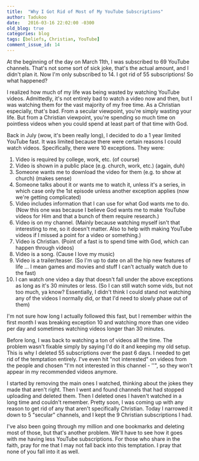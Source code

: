 ```yaml
---
title:  "Why I Got Rid of Most of My YouTube Subscriptions"
author: Tadukoo
date:   2016-03-16 22:02:00 -0300
old_blog: true
categories: blog
tags: [beliefs, Christian, YouTube]
comment_issue_id: 14
---
```

At the beginning of the day on March 11th, I was subscribed to 69 YouTube channels. That's not some sort of sick joke, that's the actual amount, and I didn't 
plan it. Now I'm only subscribed to 14. I got rid of 55 subscriptions! So what happened?

I realized how much of my life was being wasted by watching YouTube videos. Admittedly, it's not entirely bad to watch a video now and then, but I was 
watching them for the vast majority of my free time. As a Christian especially, that's bad. From a secular viewpoint, you're simply wasting your life. But 
from a Christian viewpoint, you're spending so much time on pointless videos when you could spend at least part of that time with God.

Back in July (wow, it's been really long), I decided to do a 1 year limited YouTube fast. It was limited because there were certain reasons I could watch 
videos. Specifically, there were 10 exceptions. They were:

<ol>
<li>Video is required by college, work, etc. (of course)</li>
<li>Video is shown in a public place (e.g. church, work, etc.) (again, duh)</li>
<li>Someone wants me to download the video for them (e.g. to show at church) (makes sense)</li>
<li>Someone talks about it or wants me to watch it, unless it's a series, in which case only the 1st episode unless another exception applies (now we're 
getting complicated)</li>
<li>Video includes information that I can use for what God wants me to do. (Now this one was because I believe God wants me to make YouTube videos for Him 
and that a bunch of them require research.)</li>
<li>Video is on my channel. (Mainly because watching myself isn't that interesting to me, so it doesn't matter. Also to help with making YouTube videos if I 
missed a point for a video or something.)</li>
<li>Video is Christian. (Point of a fast is to spend time with God, which can happen through videos)</li>
<li>Video is a song. (Cause I love my music)</li>
<li>Video is a trailer/teaser. (So I'm up to date on all the hip new features of life ... I mean games and movies and stuff I can't actually watch due to 
the fast)</li>
<li>I can watch one video a day that doesn't fall under the above exceptions as long as it's 30 minutes or less. (So I can still watch some vids, but not 
too much, ya know? Essentially, I didn't think I could stand not watching any of the videos I normally did, or that I'd need to slowly phase out of them)</li>
</ol>

I'm not sure how long I actually followed this fast, but I remember within the first month I was breaking exception 10 and watching more than one video per 
day and sometimes watching videos longer than 30 minutes.

Before long, I was back to watching a ton of videos all the time. The problem wasn't fixable simply by saying I'd do it and keeping my old setup. This is why 
I deleted 55 subscriptions over the past 6 days. I needed to get rid of the temptation entirely. I've even hit "not interested" on videos from the people and 
chosen "I'm not interested in this channel - '<channel name>'", so they won't appear in my recommended videos anymore.

I started by removing the main ones I watched, thinking about the jokes they made that aren't right. Then I went and found channels that had stopped 
uploading and deleted them. Then I deleted ones I haven't watched in a long time and couldn't remember. Pretty soon, I was coming up with any reason to get 
rid of any that aren't specifically Christian. Today I narrowed it down to 5 "secular" channels, and I kept the 9 Christian subscriptions I had.

I've also been going through my million and one bookmarks and deleting most of those, but that's another problem. We'll have to see how it goes with me 
having less YouTube subscriptions. For those who share in the faith, pray for me that I may not fall back into this temptation. I pray that none of you fall 
into it as well.

